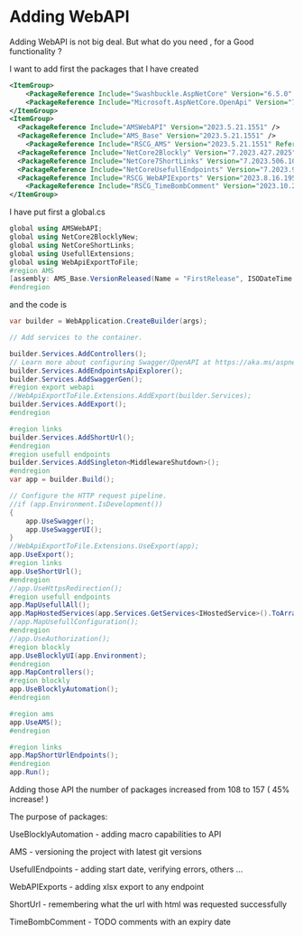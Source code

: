 # Adding WebAPI

Adding WebAPI is not big deal. But what do you need , for a Good functionality ?
<!--truncate-->

I want to add first the packages that I have created 


```xml
<ItemGroup>
    <PackageReference Include="Swashbuckle.AspNetCore" Version="6.5.0" />
	<PackageReference Include="Microsoft.AspNetCore.OpenApi" Version="7.0.13" />
</ItemGroup>
<ItemGroup>
  <PackageReference Include="AMSWebAPI" Version="2023.5.21.1551" />
  <PackageReference Include="AMS_Base" Version="2023.5.21.1551" />
	<PackageReference Include="RSCG_AMS" Version="2023.5.21.1551" ReferenceOutputAssembly="false" OutputItemType="Analyzer" />
  <PackageReference Include="NetCore2Blockly" Version="7.2023.427.2025" />
  <PackageReference Include="NetCore7ShortLinks" Version="7.2023.506.10" />
  <PackageReference Include="NetCoreUsefullEndpoints" Version="7.2023.916.1715" />
  <PackageReference Include="RSCG_WebAPIExports" Version="2023.8.16.1958" OutputItemType="Analyzer" ReferenceOutputAssembly="true"/>
	<PackageReference Include="RSCG_TimeBombComment" Version="2023.10.21.806" />
</ItemGroup>
```

I have put first a global.cs
```csharp
global using AMSWebAPI;
global using NetCore2BlocklyNew;
global using NetCoreShortLinks;
global using UsefullExtensions;
global using WebApiExportToFile;
#region AMS
[assembly: AMS_Base.VersionReleased(Name = "FirstRelease", ISODateTime = "2023-10-28", recordData = AMS_Base.RecordData.Merges)]
#endregion
```
and the code is

```csharp
var builder = WebApplication.CreateBuilder(args);

// Add services to the container.

builder.Services.AddControllers();
// Learn more about configuring Swagger/OpenAPI at https://aka.ms/aspnetcore/swashbuckle
builder.Services.AddEndpointsApiExplorer();
builder.Services.AddSwaggerGen();
#region export webapi
//WebApiExportToFile.Extensions.AddExport(builder.Services);
builder.Services.AddExport();
#endregion

#region links
builder.Services.AddShortUrl();
#endregion
#region usefull endpoints
builder.Services.AddSingleton<MiddlewareShutdown>();
#endregion
var app = builder.Build();

// Configure the HTTP request pipeline.
//if (app.Environment.IsDevelopment())
{
    app.UseSwagger();
    app.UseSwaggerUI();
}
//WebApiExportToFile.Extensions.UseExport(app);
app.UseExport();
#region links
app.UseShortUrl();
#endregion
//app.UseHttpsRedirection();
#region usefull endpoints
app.MapUsefullAll();
app.MapHostedServices(app.Services.GetServices<IHostedService>().ToArray());
//app.MapUsefullConfiguration();
#endregion
//app.UseAuthorization();
#region blockly
app.UseBlocklyUI(app.Environment);
#endregion
app.MapControllers();
#region blockly
app.UseBlocklyAutomation();
#endregion

#region ams
app.UseAMS();
#endregion

#region links
app.MapShortUrlEndpoints();
#endregion
app.Run();

```

Adding those API the number of packages increased from 108 to 157 ( 45% increase! )

The purpose of packages:

UseBlocklyAutomation -  adding macro capabilities to API

AMS - versioning the project with latest git versions

UsefullEndpoints -  adding start date, verifying errors, others ...

WebAPIExports - adding xlsx export to any endpoint

ShortUrl - remembering what the url with html was requested successfully

TimeBombComment - TODO comments with an expiry date
